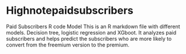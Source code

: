 # Highnotepaidsubscribers
Paid Subscribers R code Model
This is an R markdown file with different models. Decision tree, logistic regression and XGboot.
It analyzes paid subscribers and helps predict the subscribers who are more likely to convert from the
freemium version to the premium. 
